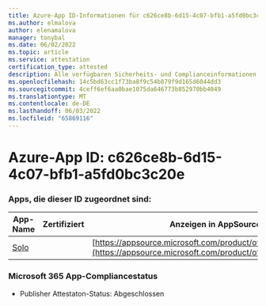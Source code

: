 ```yaml
---
title: Azure-App ID-Informationen für c626ce8b-6d15-4c07-bfb1-a5fd0bc3c20e
ms.author: elmalova
author: elenamalova
manager: tonybal
ms.date: 06/02/2022
ms.topic: article
ms.service: attestation
certification_type: attested
description: Alle verfügbaren Sicherheits- und Complianceinformationen für c626ce8b-6d15-4c07-bfb1-a5fd0bc3c20e.
ms.openlocfilehash: 14c5bd63cc1f73ba8f9c54b879f9d165d6044dd3
ms.sourcegitcommit: 4ceff6ef6aa0bae1075da646773b852970bb4049
ms.translationtype: MT
ms.contentlocale: de-DE
ms.lasthandoff: 06/03/2022
ms.locfileid: "65869116"
---
```

# <a name="azure-app-id-c626ce8b-6d15-4c07-bfb1-a5fd0bc3c20e"></a>Azure-App ID: c626ce8b-6d15-4c07-bfb1-a5fd0bc3c20e


### <a name="apps-associated-with-this-id"></a>Apps, die dieser ID zugeordnet sind:
| **App-Name** | **Zertifiziert** | **Anzeigen in AppSource** |
|--------------|---------------|-----------------------|
| [Solo](../forward/WA200003826.md) |  | [https://appsource.microsoft.com/product/office/WA200003826](https://appsource.microsoft.com/product/office/WA200003826) |

### <a name="microsoft-365-app-compliance-status"></a>Microsoft 365 App-Compliancestatus
- Publisher Attestaton-Status: Abgeschlossen
